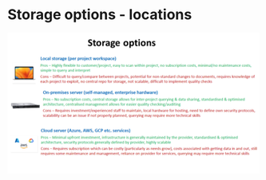 # Storage options - locations

<!--- <img src="assets/img/StorageSpaces.png" alt="Storage space options" style="height: 100px; width:100px;"/> --->

![Storage locations](assets/img/StorageSpaces.png "Storage locations")